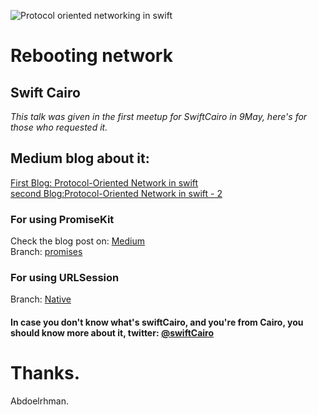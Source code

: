 ![Protocol oriented networking in swift](https://github.com/Yoloabdo/RebootingNetwork/blob/master/head.png)
# Rebooting network

## Swift Cairo
<I>This talk was given in the first meetup for SwiftCairo in 9May, here's for those who requested it. </I>

## Medium blog about it: 
[First Blog: Protocol-Oriented Network in swift](https://medium.com/@yoloabdo/protocol-oriented-ios-network-layer-422575314cc2)
<br>
[second Blog:Protocol-Oriented Network in swift - 2](https://blog.usejournal.com/protocol-oriented-network-part-2-921fb89af3a1)


### For using PromiseKit
Check the blog post on: [Medium](https://medium.com/@yoloabdo/promising-network-layer-f13657d3032d)
<br>
Branch: [promises](https://github.com/Yoloabdo/RebootingNetwork/tree/promises)

### For using URLSession
Branch: [Native](https://github.com/Yoloabdo/RebootingNetwork/tree/Native)

#### In case you don't know what's swiftCairo, and you're from Cairo, you should know more about it, twitter: [@swiftCairo](https://twitter.com/SwiftCairo)

</I>

# Thanks.
Abdoelrhman.
